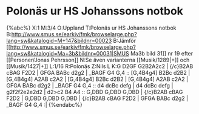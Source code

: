 # Polonäs ur HS Johanssons notbok

{%abc%}
X:1
M:3/4
O:Uppland
T:Polonäs ur HS Johanssons notbok
B:http://www.smus.se/earkiv/fmk/browselarge.php?lang=sw&katalogid=M+147&bildnr=00023
B:Jämför [[http://www.smus.se/earkiv/fmk/browselarge.php?lang=sw&katalogid=Ma+3b&bildnr=00031|SMUS Ma3b bild 31]] nr 19 efter [[Personer/Jonas Pehrsson]]
N:Se även varianterna [[Musik/1289|+]] och [[Musik/1427|+]]
L:1/16
R:Polonäs
Z:Nils L
K:G
D2GF G2B2A2c2 | {/c}B2AB cBAG F2D2 | GFGA BABc d2g2 | _BAGF G4 G,4 ::
[G,4B4g4] B2Bc d2B2 | [G,4B4g4] A2AB c2A2 | [G,4B4g4] B2Bc d2B2 | [G,4B4g4] A2AB c2A2 | 
GFGA BABc d2g2 | _BAGF G4 G,4 :: d4 dcBc defg |  d4 dcBc defg |
g2f2f2e2e2d2 | d2>c2 B4 A4 :: G,DBD G,DBD G,DBD | {/c}B2AB cBAG F2D2 | 
G,DBD G,DBD G,DBD | {/c}B2AB cBAG F2D2 | GFGA BABc d2g2 | _BAGF G4 G,4 :|
{%endabc%}
